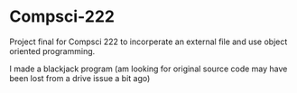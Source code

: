 # Compsci-222

Project final for Compsci 222 to incorperate an external file and use object oriented programming.

I made a blackjack program (am looking for original source code may have been lost from a drive issue a bit ago)
